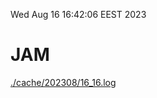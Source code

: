 Wed Aug 16 16:42:06 EEST 2023
# JAM
<a href='./cache/202308/16_16.log'>./cache/202308/16_16.log</a>
